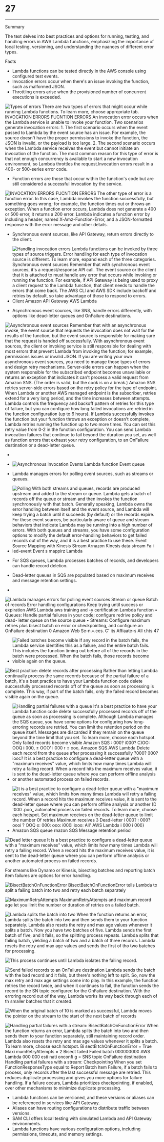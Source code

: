 # 27



---

Summary

The text delves into best practices and options for running, testing, and handling errors in AWS Lambda functions, emphasizing the importance of local testing, versioning, and understanding the nuances of different error types.

Facts

- Lambda functions can be tested directly in the AWS console using configured test events.
- Invocation errors occur when there's an issue invoking the function, such as malformed JSON.
- Throttling errors arise when the provisioned number of concurrent executions is exceeded.



![Types of errors There are two types of errors that might occur while running Lambda functions. To learn more, choose appropriate tab. INVOCATION ERRORS FUCNTION ERRORS An invocation error occurs when the Lambda service is unable to invoke your function. Two scenarios generate invocation errors: 1. The first scenario occurs when the event passed to Lambda by the event source has an issue. For example, the source doesn't have the proper permissions to invoke the function, the JSON is invalid, or the payload is too large. 2. The second scenario occurs when the Lambda service receives the event but cannot initiate an invocation of the function. The most common reason for this type of error is that not enough concurrency is available to start a new invocation environment, so Lambda throttles the request.lnvocation errors result in a 400- or 500-series error code. ](../../../media/AWS-Developing-Serverless-Solutions-on-AWS-Module-7---Lambda-27-image1.png)



- Function errors are those that occur within the function's code but are still considered a successful invocation by the service.



![INVOCATION ERRORS FUCNTION ERRORS The other type of error is a function error. In this case, Lambda invokes the function successfully, but something goes wrong; for example, the function times out or throws an exception. When a function error occurs, Lambda does not generate a 400 or 500 error, it returns a 200 error. Lambda indicates a function error by including a header, named X-Amz-Function-Error, and a JSON-formatted response with the error message and other details. ](../../../media/AWS-Developing-Serverless-Solutions-on-AWS-Module-7---Lambda-27-image2.png)

- Synchronous event sources, like API Gateway, return errors directly to the client.
- ![Handling invocation errors Lambda functions can be invoked by three types of source triggers. Error handling for each type of invocation source is different. To learn more, expand each of the three categories. Synchronous event sources Remember that with synchronous event sources, it's a request/response API call. The event source or the client that it is attached to must handle any error that occurs while invoking or running the function. For example, if API Gateway is being used to proxy a client request to the Lambda function, that client needs to handle the errors that come back. The AWS CLI and AWS SDK include backoff and retries by default, so take advantage of those to respond to errors. Client Amazon API Gateway AWS Lambda ](../../../media/AWS-Developing-Serverless-Solutions-on-AWS-Module-7---Lambda-27-image3.png)



- Asynchronous event sources, like SNS, handle errors differently, with options like dead-letter queues and OnFailure destinations.



![Asynchronous event sources Remember that with an asynchronous invoke, the event source that requests the invocation does not wait for the results of the function, but the event source is responsible for making sure that the request is handed off successfully. With asynchronous event sources, the client or invoking service is still responsible for dealing with most errors that prevent Lambda from invoking the function; for example, permissions issues or invalid JSON. If you are writing your own asynchronous event sources, you need to manage those types of errors and design retry mechanisms. Server-side errors can happen when the system responsible for the subscribed endpoint becomes unavailable or returns an exception that indicates it can't process a valid request from Amazon SNS. (The order is valid, but the cook is on a break.) Amazon SNS retries server-side errors based on the retry policy for the type of endpoint. When Lambda or another AWS managed endpoint is the subscriber, retries extend for a very long period, and the time increases between attempts. Lambda controls the frequency and backoff pattern of retries for this type of failure, but you can configure how long failed invocations are retried in the function configuration (up to 6 hours). If Lambda successfully invokes the function but your function throws an exception or doesn't complete, Lambda retries running the function up to two more times. You can set this retry value from 0-2 in the function configuration. You can send Lambda invocation failures that continue to fail beyond the duration you set, as well as function errors that exhaust your retry configuration, to an OnFailure destination or a dead-letter queue. ](../../../media/AWS-Developing-Serverless-Solutions-on-AWS-Module-7---Lambda-27-image4.png)

- 
- ![Asynchronous Invocation Events Lambda function Event queue ](../../../media/AWS-Developing-Serverless-Solutions-on-AWS-Module-7---Lambda-27-image5.png)
- Lambda manages errors for polling event sources, such as streams or queues.





- ![Polling With both streams and queues, records are produced upstream and added to the stream or queue. Lambda gets a batch of records off the queue or stream and then invokes the function synchronously with that batch. Generally speaking, Lambda owns the error handling between itself and the event source, and Lambda will keep trying a batch until it succeeds (by default) or the records expire. For these event sources, be particularly aware of queue and stream behaviors that indicate Lambda may be running into a high number of errors. With both queues and streams, you have some configuration options to modify the default error-handling behaviors to get failed records out of the way, and it is a best practice to use these. Event Source Mapping with Kinesis Stream Arnazon Kinesis data stream Fa i led-event Event s mappirz Lambda ](../../../media/AWS-Developing-Serverless-Solutions-on-AWS-Module-7---Lambda-27-image6.png)
- For SQS queues, Lambda processes batches of records, and developers can handle record deletion.
- Dead-letter queues in SQS are populated based on maximum receives and message retention settings.
- 



![Lambda manages errors for polling event sources Stream or queue Batch of records Error handling configurations Keep trying until success or expiration AWS Lambda aws training and -y certification Lambda function • Queues: Handle partial failures in your code; configure redrive policy and dead- letter queue on the source queue • Streams: Configure maximum retries plus bisect batch on error or checkpointing, and configure an OnFailure destination 0 Amazon Web Se-n.•.ces. C' its Affiaate-s All r.hts 47 ](../../../media/AWS-Developing-Serverless-Solutions-on-AWS-Module-7---Lambda-27-image7.png)



- ![Failed batches become visible If any record in the batch fails, the Lambda service identifies this as a failure, and the entire batch fails. This includes the function timing out before all of the records in the batch were processed. When the batch fails, those records become visible again on the queue. ](../../../media/AWS-Developing-Serverless-Solutions-on-AWS-Module-7---Lambda-27-image8.png)

![Best practice: delete records after processing Rather than letting Lambda continually process the same records because of the partial failure of a batch, it's a best practice to have your Lambda function code delete successfully processed records off of the queue as soon as processing is complete. This way, if part of the batch fails, only the failed record becomes visible again on the queue. ](../../../media/AWS-Developing-Serverless-Solutions-on-AWS-Module-7---Lambda-27-image9.png)



- ![Handling partial failures with a queue It's a best practice to have your Lambda function code delete successfully processed records off of the queue as soon as processing is complete. Although Lambda manages the SQS queue, you have some options for configuring how long- erroring records are retried. You can limit the retention period on the queue itself. Messages are discarded if they remain on the queue beyond the time limit that you set. To learn more, choose each hotspot. Only failed records become visible Amazon SQS : 000? i000? C)OO: OOQ i 000, ± OOO' i 000 r ± ooo, Amazon SQS AWS Lambda Delete each record from the queue after processing it successfully ?000? 000? iooc? It is a best practice to configure a dead-letter queue with a "maximum receives" value, which limits how many times Lambda will retry a failing record. When a record hits the maximum receives value, it is sent to the dead-letter queue where you can perform offline analysis or another automated process on failed records. ](../../../media/AWS-Developing-Serverless-Solutions-on-AWS-Module-7---Lambda-27-image10.png)



- ![It is a best practice to configure a dead-letter queue with a "maximum receives" value, which limits how many times Lambda will retry a failing record. When a record hits the maximum receives value, it is sent to the dead-letter queue where you can perform offline analysis or another (D '000 .poo_ automated process on failed records. To learn more, choose each hotspot. Set maximum receives on the dead-letter queue to limit the number Of retries Maximum receives 3 Dead-letter i 000? : 000? oooi ? OOQ o: 000: ooo: i000i iooo: All' AWS Lambda i 000 i 000} Amazon SQS queue rnazon SQS Message retention period ](../../../media/AWS-Developing-Serverless-Solutions-on-AWS-Module-7---Lambda-27-image11.png)





![Dead letter queue It is a best practice to configure a dead-letter queue with a "maximum receives" value, which limits how many times Lambda will retry a failing record. When a record hits the maximum receives value, it is sent to the dead-letter queue where you can perform offline analysis or another automated process on failed records. ](../../../media/AWS-Developing-Serverless-Solutions-on-AWS-Module-7---Lambda-27-image12.png)







For streams like Dynamo or Kinesis, bisecting batches and reporting batch item failures are options for error handling.









![BisectBatchOnFunctionError BisectBatchOnFunctionError tells Lambda to split a failing batch into two and retry each batch separately ](../../../media/AWS-Developing-Serverless-Solutions-on-AWS-Module-7---Lambda-27-image13.png)



![MaximumRetryAttempts MaximumRetryAttempts and maximum record age let you limit the number or duration of retries on a failed batch. ](../../../media/AWS-Developing-Serverless-Solutions-on-AWS-Module-7---Lambda-27-image14.png)



![Lambda splits the batch into two When the function returns an error, Lambda splits the batch into two and then sends them to your function separately. Lambda also resets the retry and max age values whenever it splits a batch. Now you have two batches of five. Lambda sends the first batch of five, and it fails, so the splitting process repeats. Lambda splits that failing batch, yielding a batch of two and a batch of three records. Lambda resets the retry and max age values and sends the first of tho two batches for processing. ](../../../media/AWS-Developing-Serverless-Solutions-on-AWS-Module-7---Lambda-27-image15.png)



![This process continues until Lambda isolates the failing record. ](../../../media/AWS-Developing-Serverless-Solutions-on-AWS-Module-7---Lambda-27-image16.png)



![Send failed records to an OnFailure destination Lambda sends the batch with the bad record and it fails, but there's nothing left to split. So, now the max retry and max age settings come into play. In this example, the function retries the record twice, and when it continues to fail, the function sends the record to the SN topic configured for the OnFailure destination. With the erroring record out of the way, Lambda works its way back through each of th smaller batches that it created. ](../../../media/AWS-Developing-Serverless-Solutions-on-AWS-Module-7---Lambda-27-image17.png)



![When the original batch of 10 is marked as successful, Lambda moves the pointer on the stream to the start of the next batch of records ](../../../media/AWS-Developing-Serverless-Solutions-on-AWS-Module-7---Lambda-27-image18.png)







![Handling partial failures with a stream: BisectBatchOnFunctionError When the function returns an error, Lambda splits the batch into two and then sends them to your function separately, still maintaining record order. Lambda also resets the retry and max age values whenever it splits a batch. To learn more, choose each hotspot. Bi sectB tchOnFunctionError = True Maxi mumRetryAttempts = 2 Bisect failed Failed batch 000000000 AWS Lambda 000 000 esti nati onconfi g = SNS topic OnFailure destination Handling partial failures with a stream: Checkpointing When you set FunctionResponseType equal to Report Batch Item Failure, if a batch fails to process, only records after the last successful message are retried. This reduces duplicate processing and gives you more options for failure handling. If a failure occurs, Lambda prioritizes checkpointing, if enabled, over other mechanisms to minimize duplicate processing. ](../../../media/AWS-Developing-Serverless-Solutions-on-AWS-Module-7---Lambda-27-image19.png)









- Lambda functions can be versioned, and these versions or aliases can be referenced in services like API Gateway.
- Aliases can have routing configurations to distribute traffic between versions.
- SAM CLI offers local testing with simulated Lambda and API Gateway environments.
- Lambda functions have various configuration options, including permissions, timeouts, and memory settings.



















